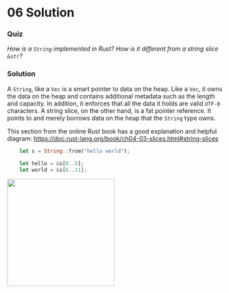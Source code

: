 # 06 Solution

### Quiz
*How is a `String` implemented in Rust? How is it different from a string slice `&str`?*

### Solution
A `String`, like a `Vec` is a smart pointer to data on the heap. Like a `Vec`, it owns the data on the heap and contains additional metadata such as the length and capacity. In addition, it enforces that all the data it holds are valid `UTF-8` characters. A string slice, on the other hand, is a fat pointer reference. It points to and merely borrows data on the heap that the `String` type owns. 

This section from the online Rust book has a good explanation and helpful diagram: https://doc.rust-lang.org/book/ch04-03-slices.html#string-slices

```rust
    let s = String::from("hello world");

    let hello = &s[0..5];
    let world = &s[6..11];
```

<img src="https://doc.rust-lang.org/book/img/trpl04-06.svg" width=250>